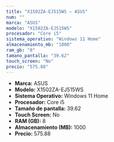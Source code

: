 ```yaml
---
title: "X1502ZA-EJ515WS — ASUS"
num: ""
marca: "ASUS"
modelo: "X1502ZA-EJ515WS"
procesador: "Core i5"
sistema_operativo: "Windows 11 Home"
almacenamiento_mb: "1000"
ram_gb: "8"
tamano_pantalla: "39.62"
touch_screen: "No"
precio: "575.88"
---
```

<ul>
<li><strong>Marca:</strong> ASUS</li>
<li><strong>Modelo:</strong> X1502ZA-EJ515WS</li>
<li><strong>Sistema Operativo:</strong> Windows 11 Home</li>
<li><strong>Procesador:</strong> Core i5 </li>
<li><strong>Tamaño de pantalla:</strong> 39.62</li>
<li><strong>Touch Screen:</strong> No</li>
<li><strong>RAM (GB):</strong> 8</li>
<li><strong>Almacenamiento (MB):</strong> 1000</li>
<li><strong>Precio:</strong> 575.88</li>
</ul>